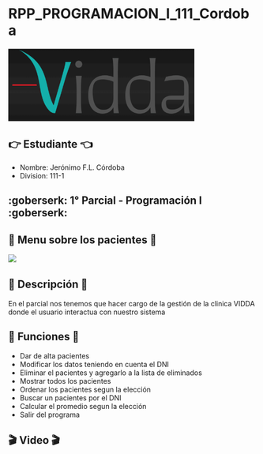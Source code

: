 # RPP_PROGRAMACION_I_111_Cordoba
![](Vidda.png)

## :point_right: Estudiante :point_left:
- Nombre: Jerónimo F.L. Córdoba
- Division: 111-1

## :goberserk: 1° Parcial - Programación I :goberserk:
## :memo: Menu sobre los pacientes :memo:
![](Menu2.png)

## :book: Descripción :book: ##
En el parcial nos tenemos que hacer cargo de la gestión de la clinica VIDDA
donde el usuario interactua con nuestro sistema

## :notebook: Funciones :notebook: ##
 - Dar de alta pacientes
 - Modificar los datos teniendo en cuenta el DNI
 - Eliminar el pacientes y agregarlo a la lista de eliminados 
 - Mostrar todos los pacientes
 - Ordenar los pacientes segun la elección 
 - Buscar un pacientes por el DNI
 - Calcular el promedio segun la elección
 - Salir del programa

 ## :clapper: Video :clapper: